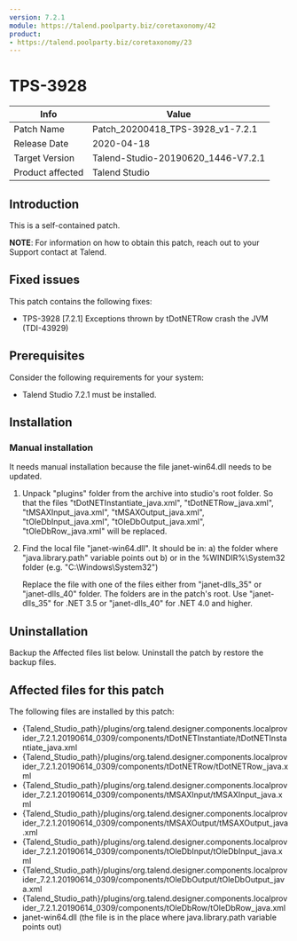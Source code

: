 ```yaml
---
version: 7.2.1
module: https://talend.poolparty.biz/coretaxonomy/42
product:
- https://talend.poolparty.biz/coretaxonomy/23
---
```


# TPS-3928

| Info             | Value |
| ---------------- | ---------------- |
| Patch Name       | Patch\_20200418\_TPS-3928\_v1-7.2.1 |
| Release Date     | 2020-04-18 |
| Target Version   | Talend-Studio-20190620\_1446-V7.2.1 |
| Product affected | Talend Studio |

## Introduction

This is a self-contained patch.

**NOTE**: For information on how to obtain this patch, reach out to your Support contact at Talend.

## Fixed issues

This patch contains the following fixes:

- TPS-3928 [7.2.1] Exceptions thrown by tDotNETRow crash the JVM (TDI-43929)

## Prerequisites

Consider the following requirements for your system:

- Talend Studio 7.2.1 must be installed.

## Installation

### Manual installation 
It needs manual installation because the file janet-win64.dll needs to be updated.
1) Unpack "plugins" folder from the archive into studio's root folder. So that the files 
    "tDotNETInstantiate\_java.xml", "tDotNETRow\_java.xml", "tMSAXInput\_java.xml", "tMSAXOutput\_java.xml", "tOleDbInput\_java.xml", "tOleDbOutput\_java.xml", "tOleDbRow\_java.xml"
	will be replaced. 
2) Find the local file "janet-win64.dll". 
   It should be in: 
   a) the folder where "java.library.path" variable points out
   b) or in the %WINDIR%\System32 folder (e.g. "C:\Windows\System32")

   Replace the file with one of the files either from "janet-dlls_35" or "janet-dlls_40" folder. The folders are in the patch's root.
   Use "janet-dlls_35" for .NET 3.5 or "janet-dlls_40" for .NET 4.0 and higher. 

## Uninstallation
Backup the Affected files list below. Uninstall the patch by restore the backup files.

## Affected files for this patch

The following files are installed by this patch:

- {Talend\_Studio\_path}/plugins/org.talend.designer.components.localprovider\_7.2.1.20190614\_0309/components/tDotNETInstantiate/tDotNETInstantiate\_java.xml
- {Talend\_Studio\_path}/plugins/org.talend.designer.components.localprovider\_7.2.1.20190614\_0309/components/tDotNETRow/tDotNETRow\_java.xml
- {Talend\_Studio\_path}/plugins/org.talend.designer.components.localprovider\_7.2.1.20190614\_0309/components/tMSAXInput/tMSAXInput\_java.xml
- {Talend\_Studio\_path}/plugins/org.talend.designer.components.localprovider\_7.2.1.20190614\_0309/components/tMSAXOutput/tMSAXOutput\_java.xml
- {Talend\_Studio\_path}/plugins/org.talend.designer.components.localprovider\_7.2.1.20190614\_0309/components/tOleDbInput/tOleDbInput\_java.xml
- {Talend\_Studio\_path}/plugins/org.talend.designer.components.localprovider\_7.2.1.20190614\_0309/components/tOleDbOutput/tOleDbOutput\_java.xml
- {Talend\_Studio\_path}/plugins/org.talend.designer.components.localprovider\_7.2.1.20190614\_0309/components/tOleDbRow/tOleDbRow\_java.xml
- janet-win64.dll (the file is in the place where java.library.path variable points out)